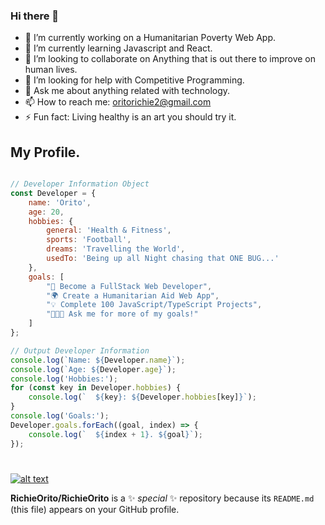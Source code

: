 ### Hi there 👋

- 🔭 I’m currently working on a Humanitarian Poverty Web App.
- 🌱 I’m currently learning Javascript and React.
- 👯 I’m looking to collaborate on Anything that is out there to improve on human lives.
- 🤔 I’m looking for help with Competitive Programming.
- 💬 Ask me about anything related with technology.
- 📫 How to reach me: oritorichie2@gmail.com
- ⚡ Fun fact: Living healthy is an art you should try it.

## My Profile. 

``` Javascript

// Developer Information Object
const Developer = {
    name: 'Orito',
    age: 20,
    hobbies: {
        general: 'Health & Fitness',
        sports: 'Football',
        dreams: 'Travelling the World',
        usedTo: 'Being up all Night chasing that ONE BUG...'
    },
    goals: [
        "🚀 Become a FullStack Web Developer",
        "🌍 Create a Humanitarian Aid Web App",
        "💡 Complete 100 JavaScript/TypeScript Projects",
        "👨🏼‍💻 Ask me for more of my goals!"
    ]
};

// Output Developer Information
console.log(`Name: ${Developer.name}`);
console.log(`Age: ${Developer.age}`);
console.log('Hobbies:');
for (const key in Developer.hobbies) {
    console.log(`  ${key}: ${Developer.hobbies[key]}`);
}
console.log('Goals:');
Developer.goals.forEach((goal, index) => {
    console.log(`  ${index + 1}. ${goal}`);
});

```
#
[![alt text](https://img.shields.io/badge/-LinkedIn-0e76a8?style=plastic&logo=linkedIn)</a>](https://www.linkedin.com/in/richie-orito/)

**RichieOrito/RichieOrito** is a ✨ _special_ ✨ repository because its `README.md` (this file) appears on your GitHub profile.
